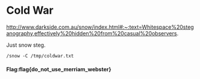 # Cold War

http://www.darkside.com.au/snow/index.html#:~:text=Whitespace%20steganography,effectively%20hidden%20from%20casual%20observers.

Just snow steg.

`/snow -C /tmp/coldwar.txt`

#### Flag:flag{do_not_use_merriam_webster}
